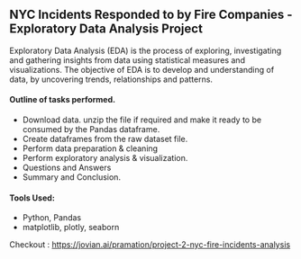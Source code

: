 ## NYC Incidents Responded to by Fire Companies - Exploratory Data Analysis Project 

Exploratory Data Analysis (EDA) is the process of exploring, investigating and gathering insights from data using statistical measures and visualizations. The objective of EDA is to develop and understanding of data, by uncovering trends, relationships and patterns.  

#### Outline of tasks performed.  
* Download data. unzip the file if required and make it ready to be consumed by the Pandas dataframe.  
* Create dataframes from the raw dataset file.  
* Perform data preparation & cleaning  
* Perform exploratory analysis & visualization.  
* Questions and Answers  
* Summary and Conclusion.  


#### Tools Used:  
* Python, Pandas
* matplotlib, plotly, seaborn  

Checkout : https://jovian.ai/pramation/project-2-nyc-fire-incidents-analysis
